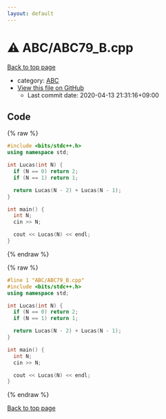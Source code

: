```yaml
---
layout: default
---
```


<!-- mathjax config similar to math.stackexchange -->
<script type="text/javascript" async
  src="https://cdnjs.cloudflare.com/ajax/libs/mathjax/2.7.5/MathJax.js?config=TeX-MML-AM_CHTML">
</script>
<script type="text/x-mathjax-config">
  MathJax.Hub.Config({
    TeX: { equationNumbers: { autoNumber: "AMS" }},
    tex2jax: {
      inlineMath: [ ['$','$'] ],
      processEscapes: true
    },
    "HTML-CSS": { matchFontHeight: false },
    displayAlign: "left",
    displayIndent: "2em"
  });
</script>

<script type="text/javascript" src="https://cdnjs.cloudflare.com/ajax/libs/jquery/3.4.1/jquery.min.js"></script>
<script src="https://cdn.jsdelivr.net/npm/jquery-balloon-js@1.1.2/jquery.balloon.min.js" integrity="sha256-ZEYs9VrgAeNuPvs15E39OsyOJaIkXEEt10fzxJ20+2I=" crossorigin="anonymous"></script>
<script type="text/javascript" src="../../assets/js/copy-button.js"></script>
<link rel="stylesheet" href="../../assets/css/copy-button.css" />


# :warning: ABC/ABC79_B.cpp

<a href="../../index.html">Back to top page</a>

* category: <a href="../../index.html#902fbdd2b1df0c4f70b4a5d23525e932">ABC</a>
* <a href="{{ site.github.repository_url }}/blob/master/ABC/ABC79_B.cpp">View this file on GitHub</a>
    - Last commit date: 2020-04-13 21:31:16+09:00




## Code

<a id="unbundled"></a>
{% raw %}
```cpp
#include <bits/stdc++.h>
using namespace std;

int Lucas(int N) {
  if (N == 0) return 2;
  if (N == 1) return 1;

  return Lucas(N - 2) + Lucas(N - 1);
}

int main() {
  int N;
  cin >> N;

  cout << Lucas(N) << endl;
}
```
{% endraw %}

<a id="bundled"></a>
{% raw %}
```cpp
#line 1 "ABC/ABC79_B.cpp"
#include <bits/stdc++.h>
using namespace std;

int Lucas(int N) {
  if (N == 0) return 2;
  if (N == 1) return 1;

  return Lucas(N - 2) + Lucas(N - 1);
}

int main() {
  int N;
  cin >> N;

  cout << Lucas(N) << endl;
}

```
{% endraw %}

<a href="../../index.html">Back to top page</a>

